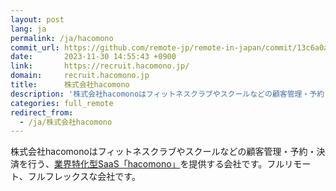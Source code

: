 ```yaml
---
layout: post
lang: ja
permalink: /ja/hacomono
commit_url: https://github.com/remote-jp/remote-in-japan/commit/13c6a0ad49c7bd4a39120c84eea4d1bd080dfc6b
date:       2023-11-30 14:55:43 +0900
link:       https://recruit.hacomono.jp/
domain:     recruit.hacomono.jp
title:      株式会社hacomono
description: '株式会社hacomonoはフィットネスクラブやスクールなどの顧客管理・予約・決済を行う、業界特化型SaaS「hacomono」を提供する会社です。フルリモート、フルフレックスな会社です。'
categories: full_remote
redirect_from:
  - /ja/株式会社hacomono
---
```


<p>株式会社hacomonoはフィットネスクラブやスクールなどの顧客管理・予約・決済を行う、<a href="https://www.hacomono.jp/">業界特化型SaaS「hacomono」</a>を提供する会社です。フルリモート、フルフレックスな会社です。</p>
